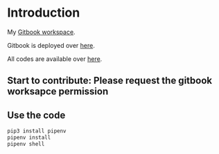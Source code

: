 # Introduction

My [Gitbook workspace](https://app.gitbook.com/@ztlevi).

Gitbook is deployed over [here](https://ztlevi.gitbook.io/ml-101).

All codes are available over [here](https://github.com/ztlevi/ML_101/tree/master/codes).

## Start to contribute: Please request the gitbook worksapce permission

## Use the code

```bash
pip3 install pipenv
pipenv install
pipenv shell
```

